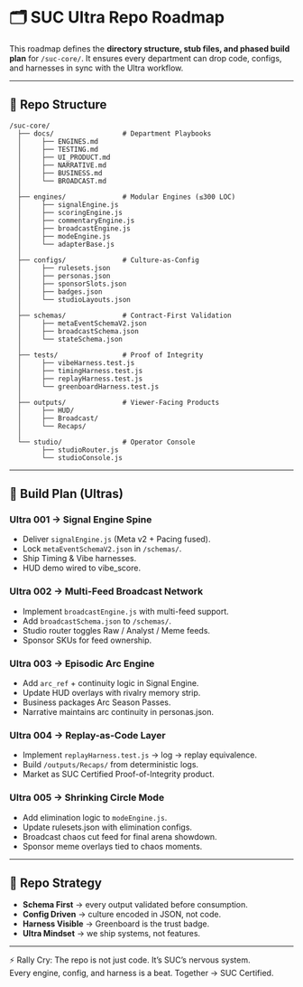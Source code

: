 # 🗂 SUC Ultra Repo Roadmap

This roadmap defines the **directory structure, stub files, and phased build plan** for `/suc-core/`. It ensures every department can drop code, configs, and harnesses in sync with the Ultra workflow.

---

## 📂 Repo Structure

```
/suc-core/
  ├── docs/                 # Department Playbooks
  │     ├── ENGINES.md
  │     ├── TESTING.md
  │     ├── UI_PRODUCT.md
  │     ├── NARRATIVE.md
  │     ├── BUSINESS.md
  │     └── BROADCAST.md
  │
  ├── engines/              # Modular Engines (≤300 LOC)
  │     ├── signalEngine.js
  │     ├── scoringEngine.js
  │     ├── commentaryEngine.js
  │     ├── broadcastEngine.js
  │     ├── modeEngine.js
  │     └── adapterBase.js
  │
  ├── configs/              # Culture-as-Config
  │     ├── rulesets.json
  │     ├── personas.json
  │     ├── sponsorSlots.json
  │     ├── badges.json
  │     └── studioLayouts.json
  │
  ├── schemas/              # Contract-First Validation
  │     ├── metaEventSchemaV2.json
  │     ├── broadcastSchema.json
  │     └── stateSchema.json
  │
  ├── tests/                # Proof of Integrity
  │     ├── vibeHarness.test.js
  │     ├── timingHarness.test.js
  │     ├── replayHarness.test.js
  │     └── greenboardHarness.test.js
  │
  ├── outputs/              # Viewer-Facing Products
  │     ├── HUD/
  │     ├── Broadcast/
  │     └── Recaps/
  │
  └── studio/               # Operator Console
        ├── studioRouter.js
        └── studioConsole.js
```

---

## 🚀 Build Plan (Ultras)

### Ultra 001 → **Signal Engine Spine**
- Deliver `signalEngine.js` (Meta v2 + Pacing fused).
- Lock `metaEventSchemaV2.json` in `/schemas/`.
- Ship Timing & Vibe harnesses.
- HUD demo wired to vibe_score.

### Ultra 002 → **Multi-Feed Broadcast Network**
- Implement `broadcastEngine.js` with multi-feed support.
- Add `broadcastSchema.json` to `/schemas/`.
- Studio router toggles Raw / Analyst / Meme feeds.
- Sponsor SKUs for feed ownership.

### Ultra 003 → **Episodic Arc Engine**
- Add `arc_ref` + continuity logic in Signal Engine.
- Update HUD overlays with rivalry memory strip.
- Business packages Arc Season Passes.
- Narrative maintains arc continuity in personas.json.

### Ultra 004 → **Replay-as-Code Layer**
- Implement `replayHarness.test.js` → log → replay equivalence.
- Build `/outputs/Recaps/` from deterministic logs.
- Market as SUC Certified Proof-of-Integrity product.

### Ultra 005 → **Shrinking Circle Mode**
- Add elimination logic to `modeEngine.js`.
- Update rulesets.json with elimination configs.
- Broadcast chaos cut feed for final arena showdown.
- Sponsor meme overlays tied to chaos moments.

---

## 🧭 Repo Strategy
- **Schema First** → every output validated before consumption.
- **Config Driven** → culture encoded in JSON, not code.
- **Harness Visible** → Greenboard is the trust badge.
- **Ultra Mindset** → we ship systems, not features.

---

⚡ Rally Cry: The repo is not just code. It’s SUC’s nervous system.  
Every engine, config, and harness is a beat. Together → SUC Certified.

